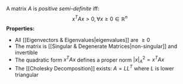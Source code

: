 A matrix $A$ is *positive semi-definite* iff:
$$
x^TAx > 0, \forall x \geq 0 \in \mathbb{R}^n
$$
**Properties:**
* All [[Eigenvectors & Eigenvalues|eigenvalues]] are $\geq 0$
* The matrix is [[Singular & Degenerate Matrices|non-singular]] and invertible
* The quadratic form $x^TAx$ defines a proper norm $\lvert x \rvert_{A}^2=x^TAx$
* The [[Cholesky Decomposition]] exists: $A=LL^T$ where $L$ is lower triangular

